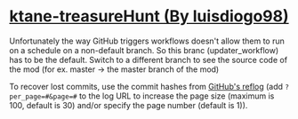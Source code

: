 # [ktane-treasureHunt (By luisdiogo98)](https://github.com/luisdiogo98/ktane-treasureHunt)

Unfortunately the way GitHub triggers workflows doesn't allow them to run on a schedule on a non-default branch. So this branc (updater_workflow) has to be the default. Switch to a different branch to see the source code of the mod (for ex. master -> the master branch of the mod)

To recover lost commits, use the commit hashes from [GitHub's reflog](https://api.github.com/repos/KtaneModules/ktane-treasureHunt-luisdiogo98/events) (add `?per_page=#&page=#` to the log URL to increase the page size (maximum is 100, default is 30) and/or specify the page number (default is 1)).
